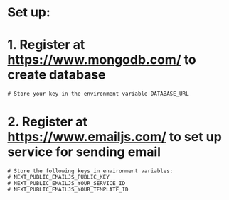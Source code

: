 # Set up:

# 1. Register at https://www.mongodb.com/ to create database

    # Store your key in the environment variable DATABASE_URL

# 2. Register at https://www.emailjs.com/ to set up service for sending email

    # Store the following keys in environment variables:
    # NEXT_PUBLIC_EMAILJS_PUBLIC_KEY
    # NEXT_PUBLIC_EMAILJS_YOUR_SERVICE_ID
    # NEXT_PUBLIC_EMAILJS_YOUR_TEMPLATE_ID
